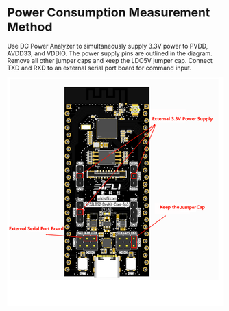 # Power Consumption Measurement Method
Use DC Power Analyzer to simultaneously supply 3.3V power to PVDD, AVDD33, and VDDIO. The power supply pins are outlined in the diagram. Remove all other jumper caps and keep the LDO5V jumper cap. Connect TXD and RXD to an external serial port board for command input.


![](assert/image4.png)


